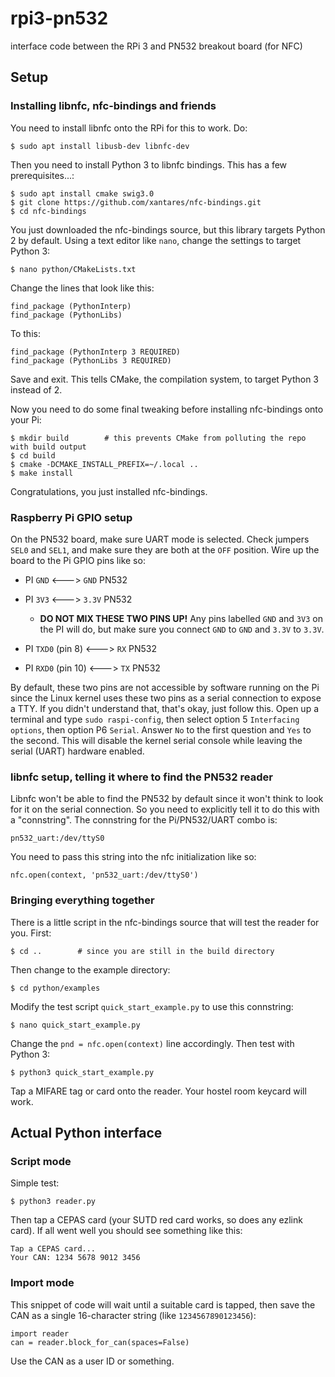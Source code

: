 # rpi3-pn532
interface code between the RPi 3 and PN532 breakout board (for NFC)

## Setup

### Installing libnfc, nfc-bindings and friends

You need to install libnfc onto the RPi for this to work. Do:

    $ sudo apt install libusb-dev libnfc-dev

Then you need to install Python 3 to libnfc bindings. This has a few prerequisites...:

    $ sudo apt install cmake swig3.0
    $ git clone https://github.com/xantares/nfc-bindings.git
    $ cd nfc-bindings

You just downloaded the nfc-bindings source, but this library targets Python 2 by default. Using a text editor like `nano`, change the settings to target Python 3:

    $ nano python/CMakeLists.txt

Change the lines that look like this:

    find_package (PythonInterp)
    find_package (PythonLibs)

To this:

    find_package (PythonInterp 3 REQUIRED)
    find_package (PythonLibs 3 REQUIRED)

Save and exit. This tells CMake, the compilation system, to target Python 3 instead of 2.

Now you need to do some final tweaking before installing nfc-bindings onto your Pi:

    $ mkdir build        # this prevents CMake from polluting the repo with build output 
    $ cd build
    $ cmake -DCMAKE_INSTALL_PREFIX=~/.local ..
    $ make install

Congratulations, you just installed nfc-bindings. 

### Raspberry Pi GPIO setup

On the PN532 board, make sure UART mode is selected. Check jumpers `SEL0` and `SEL1`, and make sure they are both at the `OFF` position. Wire up the board to the Pi GPIO pins like so:

- PI `GND` <---> `GND` PN532
- PI `3V3` <---> `3.3V` PN532
  - **DO NOT MIX THESE TWO PINS UP!** Any pins labelled `GND` and `3V3` on the PI will do, but make sure you connect `GND` to `GND` and `3.3V` to `3.3V`.

- PI `TXD0` (pin 8) <---> `RX` PN532
- PI `RXD0` (pin 10) <---> `TX` PN532

By default, these two pins are not accessible by software running on the Pi since the Linux kernel uses these two pins as a serial connection to expose a TTY. If you didn't understand that, that's okay, just follow this. Open up a terminal and type `sudo raspi-config`, then select option 5 `Interfacing options`, then option P6 `Serial`. Answer `No` to the first question and `Yes` to the second. This will disable the kernel serial console while leaving the serial (UART) hardware enabled.

### libnfc setup, telling it where to find the PN532 reader

Libnfc won't be able to find the PN532 by default since it won't think to look for it on the serial connection. So you need to explicitly tell it to do this with a "connstring". The connstring for the Pi/PN532/UART combo is:

    pn532_uart:/dev/ttyS0

You need to pass this string into the nfc initialization like so:

    nfc.open(context, 'pn532_uart:/dev/ttyS0')

### Bringing everything together

There is a little script in the nfc-bindings source that will test the reader for you. First:

    $ cd ..        # since you are still in the build directory

Then change to the example directory:

    $ cd python/examples
 
Modify the test script `quick_start_example.py` to use this connstring:

    $ nano quick_start_example.py

Change the `pnd = nfc.open(context)` line accordingly. Then test with Python 3:

    $ python3 quick_start_example.py

Tap a MIFARE tag or card onto the reader. Your hostel room keycard will work.

## Actual Python interface 

### Script mode

Simple test:

    $ python3 reader.py

Then tap a CEPAS card (your SUTD red card works, so does any ezlink card). If all went well you should see something like this:

    Tap a CEPAS card...
    Your CAN: 1234 5678 9012 3456

### Import mode

This snippet of code will wait until a suitable card is tapped, then save the CAN as a single 16-character string (like `1234567890123456`):

    import reader
    can = reader.block_for_can(spaces=False)

Use the CAN as a user ID or something.